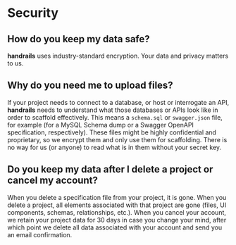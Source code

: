 # Security

## How do you keep my data safe?

**handrails** uses industry-standard encryption. Your data and privacy matters to us.

## Why do you need me to upload files?

If your project needs to connect to a database, or host or interrogate an API, **handrails** needs to understand what those databases or APIs look like in order to scaffold effectively. This means a `schema.sql` or `swagger.json` file, for example (for a MySQL Schema dump or a Swagger OpenAPI specification, respectively). These files might be highly confidential and proprietary, so we encrypt them and only use them for scaffolding. There is no way for us (or anyone) to read what is in them without your secret key.

## Do you keep my data after I delete a project or cancel my account?

When you delete a specification file from your project, it is gone. When you delete a project, all elements associated with that project are gone (files, UI components, schemas, relationships, etc.). When you cancel your account, we retain your project data for 30 days in case you change your mind, after which point we delete all data associated with your account and send you an email confirmation.
